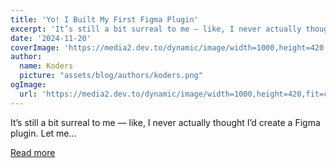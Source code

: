 ```yaml
---
title: 'Yo! I Built My First Figma Plugin'
excerpt: 'It’s still a bit surreal to me — like, I never actually thought I’d create a Figma plugin. Let me...'
date: '2024-11-20'
coverImage: 'https://media2.dev.to/dynamic/image/width=1000,height=420,fit=cover,gravity=auto,format=auto/https%3A%2F%2Fdev-to-uploads.s3.amazonaws.com%2Fuploads%2Farticles%2Fgi0ojh7ozqe66iqjdrgg.jpg'
author:
  name: Koders
  picture: "assets/blog/authors/koders.png"
ogImage:
  url: 'https://media2.dev.to/dynamic/image/width=1000,height=420,fit=cover,gravity=auto,format=auto/https%3A%2F%2Fdev-to-uploads.s3.amazonaws.com%2Fuploads%2Farticles%2Fgi0ojh7ozqe66iqjdrgg.jpg'
---
```


It’s still a bit surreal to me — like, I never actually thought I’d create a Figma plugin. Let me...

[Read more](https://dev.to/nabhel/yo-i-built-my-first-figma-plugin-3a54)
